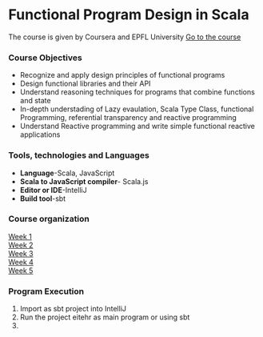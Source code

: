 # Functional Program Design in Scala 
  The course is given by Coursera and EPFL University [Go to the course](https://www.coursera.org/learn/scala-functional-program-design?)


### Course Objectives

* Recognize and apply design principles of functional programs
* Design functional libraries and their API
* Understand reasoning techniques for programs that combine functions and state
* In-depth understading of Lazy evaulation, Scala Type Class, functional Programming, referential transparency and reactive programming
* Understand Reactive programming and write simple functional reactive applications


### Tools, technologies and Languages
* **Language**-Scala, JavaScript
* **Scala to JavaScript compiler**- Scala.js
* **Editor or IDE**-IntelliJ
* **Build tool**-sbt

### Course organization

[Week 1]()<br>
[Week 2]()<br>
[Week 3]()<br>
[Week 4]()<br>
[Week 5]()<br>


### Program Execution
1. Import as sbt project into IntelliJ
2. Run the project eitehr as main program or using sbt
3.  
